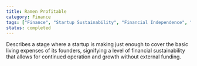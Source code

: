 ```yaml
---
title: Ramen Profitable
category: Finance
tags: ["Finance", "Startup Sustainability", "Financial Independence", "Cost Management"]
status: completed
---
```

Describes a stage where a startup is making just enough to cover the basic living expenses of its founders, signifying a level of financial sustainability that allows for continued operation and growth without external funding.